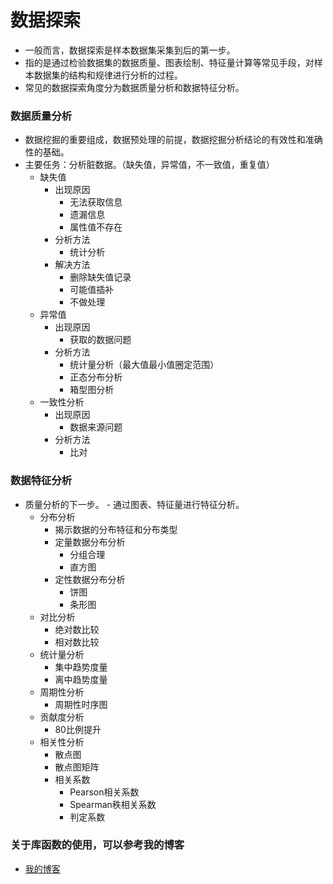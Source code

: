 # 数据探索
   - 一般而言，数据探索是样本数据集采集到后的第一步。
   - 指的是通过检验数据集的数据质量、图表绘制、特征量计算等常见手段，对样本数据集的结构和规律进行分析的过程。
   - 常见的数据探索角度分为数据质量分析和数据特征分析。
### 数据质量分析
   - 数据挖掘的重要组成，数据预处理的前提，数据挖掘分析结论的有效性和准确性的基础。
   - 主要任务：分析脏数据。（缺失值，异常值，不一致值，重复值）
       - 缺失值
           - 出现原因
               - 无法获取信息
               - 遗漏信息
               - 属性值不存在
           - 分析方法
               - 统计分析
           - 解决方法
               - 删除缺失值记录
               - 可能值插补
               - 不做处理    
       - 异常值
           - 出现原因
               - 获取的数据问题
           - 分析方法
               - 统计量分析（最大值最小值圈定范围）
               - 正态分布分析
               - 箱型图分析
       - 一致性分析
           - 出现原因
               - 数据来源问题
           - 分析方法
               - 比对
### 数据特征分析
   - 质量分析的下一步。
    - 通过图表、特征量进行特征分析。
      - 分布分析
          - 揭示数据的分布特征和分布类型
          - 定量数据分布分析
              - 分组合理
              - 直方图
          - 定性数据分布分析
              - 饼图
              - 条形图    
      - 对比分析
          - 绝对数比较
          - 相对数比较
      - 统计量分析
          - 集中趋势度量
          - 离中趋势度量
      - 周期性分析
          - 周期性时序图
      - 贡献度分析
          - 80比例提升
      - 相关性分析
          - 散点图
          - 散点图矩阵
          - 相关系数
              - Pearson相关系数
              - Spearman秩相关系数
              - 判定系数
### 关于库函数的使用，可以参考我的博客
 - [我的博客](https://blog.csdn.net/zhouchen1998/article/details/84384811)
            
